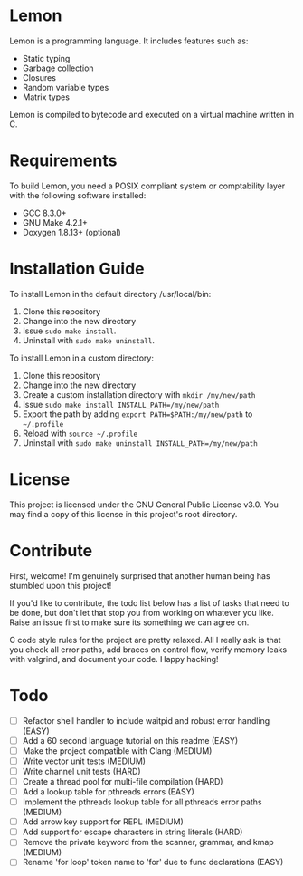 # Lemon

Lemon is a programming language. It includes features such as:

- Static typing
- Garbage collection
- Closures
- Random variable types
- Matrix types

Lemon is compiled to bytecode and executed on a virtual machine written in C.

# Requirements

To build Lemon, you need a POSIX compliant system or comptability layer with the following software installed:

- GCC 8.3.0+
- GNU Make 4.2.1+
- Doxygen 1.8.13+ (optional)

# Installation Guide

To install Lemon in the default directory /usr/local/bin:

1. Clone this repository
2. Change into the new directory
3. Issue `sudo make install`.
4. Uninstall with `sudo make uninstall`.

To install Lemon in a custom directory:

1. Clone this repository
2. Change into the new directory
3. Create a custom installation directory with `mkdir /my/new/path`
4. Issue `sudo make install INSTALL_PATH=/my/new/path`
5. Export the path by adding `export PATH=$PATH:/my/new/path` to `~/.profile`
6. Reload with `source ~/.profile`
4. Uninstall with `sudo make uninstall INSTALL_PATH=/my/new/path`

# License

This project is licensed under the GNU General Public License v3.0. You may find a copy of this license in this project's root directory.

# Contribute

First, welcome! I'm genuinely surprised that another human being has stumbled upon this project!

If you'd like to contribute, the todo list below has a list of tasks that need to be done, but don't let that stop you from working on whatever you like. Raise an issue first to make sure its something we can agree on.

C code style rules for the project are pretty relaxed. All I really ask is that you check all error paths, add braces on control flow, verify memory leaks with valgrind, and document your code. Happy hacking!

# Todo

- [ ] Refactor shell handler to include waitpid and robust error handling (EASY)
- [ ] Add a 60 second language tutorial on this readme (EASY)
- [ ] Make the project compatible with Clang (MEDIUM)
- [ ] Write vector unit tests (MEDIUM)
- [ ] Write channel unit tests (HARD)
- [ ] Create a thread pool for multi-file compilation (HARD)
- [ ] Add a lookup table for pthreads errors (EASY)
- [ ] Implement the pthreads lookup table for all pthreads error paths (MEDIUM)
- [ ] Add arrow key support for REPL (MEDIUM)
- [ ] Add support for escape characters in string literals (HARD)
- [ ] Remove the private keyword from the scanner, grammar, and kmap (MEDIUM)
- [ ] Rename 'for loop' token name to 'for' due to func declarations (EASY)
